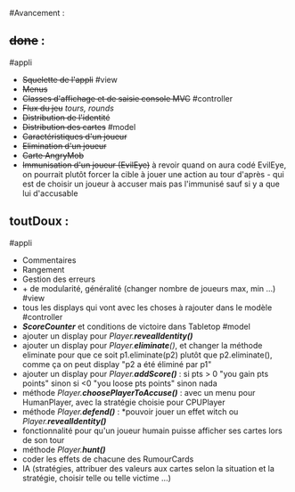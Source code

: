#Avancement :

## ~~done~~ :
#appli
+ ~~Squelette de l'appli~~
#view
+ ~~Menus~~
+ ~~Classes d'affichage et de saisie console MVC~~
#controller
+ ~~Flux du jeu~~ _tours, rounds_
+ ~~Distribution de l'identité~~
+ ~~Distribution des cartes~~
#model
+ ~~Caractéristiques d'un joueur~~
+ ~~Elimination d'un joueur~~
+ ~~Carte AngryMob~~
+ ~~Immunisation d'un joueur (EvilEye)~~
	à revoir quand on aura codé EvilEye, on pourrait plutôt forcer la cible à jouer une action au tour d'après - qui est de choisir un joueur à accuser mais pas l'immunisé sauf si y a que lui d'accusable
## toutDoux :
#appli
+ Commentaires
+ Rangement
+ Gestion des erreurs
+ \+ de modularité, généralité (changer nombre de joueurs max, min ...)
#view
+ tous les displays qui vont avec les choses à rajouter dans le modèle
#controller
+ _**ScoreCounter**_ et conditions de victoire dans Tabletop
#model
+ ajouter un display pour _Player.**revealIdentity()**_
+ ajouter un display pour _Player.**eliminate**()_, et changer la méthode eliminate pour que ce soit p1.eliminate(p2) plutôt que p2.eliminate(), comme ça on peut display "p2 a été éliminé par p1"
+ ajouter un display pour _Player.**addScore()**_ : si pts > 0 "you gain pts points" sinon si <0 "you loose pts points" sinon nada
+ méthode _Player.**choosePlayerToAccuse()**_ : avec un menu pour HumanPlayer, avec la stratégie choisie pour CPUPlayer
+ méthode _Player.**defend()**_ : *pouvoir jouer un effet witch ou _Player.**revealIdentity()**_
+ fonctionnalité pour qu'un joueur humain puisse afficher ses cartes lors de son tour
+ méthode _Player.**hunt()**_
+ coder les effets de chacune des RumourCards
+ IA (stratégies, attribuer des valeurs aux cartes selon la situation et la stratégie, choisir telle ou telle victime ...)

